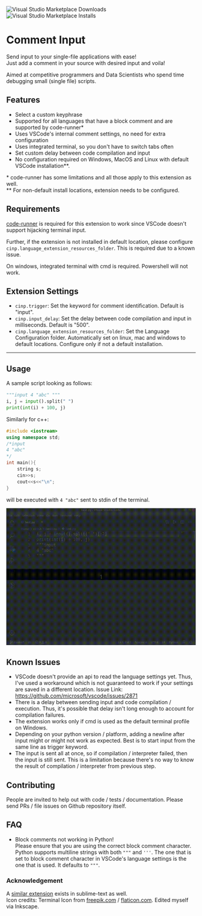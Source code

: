 ![Visual Studio Marketplace Downloads](https://img.shields.io/visual-studio-marketplace/d/virresh.cinp) ![Visual Studio Marketplace Installs](https://img.shields.io/visual-studio-marketplace/i/virresh.cinp?label=active%20users)

# Comment Input  

Send input to your single-file applications with ease!  
Just add a comment in your source with desired input and voila!  

Aimed at competitive programmers and Data Scientists who spend time debugging small (single file) scripts.

## Features

- Select a custom keyphrase  
- Supported for all languages that have a block comment and are supported by code-runner*  
- Uses VSCode's internal comment settings, no need for extra configuration  
- Uses integrated terminal, so you don't have to switch tabs often  
- Set custom delay between code compilation and input
- No configuration required on Windows, MacOS and Linux with default VSCode installation**. 

\* code-runner has some limitations and all those apply to this extension as well.  
\*\* For non-default install locations, extension needs to be configured.

## Requirements
[code-runner](https://github.com/formulahendry/vscode-code-runner) is required for this extension to work since VSCode doesn't support hijacking terminal input.

Further, if the extension is not installed in default location, please configure `cinp.language_extension_resources_folder`. This is required due to a known issue.

On windows, integrated terminal with cmd is required. Powershell will not work.

## Extension Settings

* `cinp.trigger`: Set the keyword for comment identification. Default is "input".
* `cinp.input_delay`: Set the delay between code compilation and input in milliseconds. Default is "500".
* `cinp.language_extension_resources_folder`: Set the Language Configuration folder. Automatically set on linux, mac and windows to default locations. Configure only if not a default installation.

-----------------------------------------------------------------------------------------------------------

## Usage

A sample script looking as follows:  
```python
"""input 4 "abc" """
i, j = input().split(" ")
print(int(i) + 100, j)
```

Similarly for c++:
```c++
#include <iostream>
using namespace std;
/*input
4 "abc"
*/
int main(){
    string s;
    cin>>s;
    cout<<s<<"\n";
}
```

will be executed with `4 "abc"` sent to stdin of the terminal. 

![Demo](images/demo.gif)

## Known Issues
- VSCode doesn't provide an api to read the language settings yet. Thus, I've used a workaround which is not guaranteed to work if your settings are saved in a different location. Issue Link: https://github.com/microsoft/vscode/issues/2871  
- There is a delay between sending input and code compilation / execution. Thus, it's possible that delay isn't long enough to account for compilation failures.  
- The extension works only if cmd is used as the default terminal profile on Windows.  
- Depending on your python version / platform, adding a newline after input might or might not work as expected. Best is to start input from the same line as trigger keyword.  
- The input is sent all at once, so if compilation / interpreter failed, then the input is still sent. This is a limitation because there's no way to know the result of compilation / interpreter from previous step.  

## Contributing
People are invited to help out with code / tests / documentation. Please send PRs / file issues on Github repository itself.

## FAQ
* Block comments not working in Python!  
  Please ensure that you are using the correct block comment character. Python supports multiline strings with both `"""` and `'''`. The one that is set to block comment character in VSCode's language settings is the one that is used. It defaults to `"""`.

### Acknowledgement
A [similar extension](https://packagecontrol.io/packages/Sublime%20Input) exists in sublime-text as well.  
Icon credits: Terminal Icon from [freepik.com](https://www.flaticon.com/authors/freepik) / [flaticon.com](www.flaticon.com). Edited myself via Inkscape.

